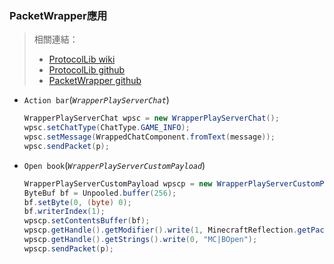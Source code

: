 ### PacketWrapper應用
> 相關連結：
> * [ProtocolLib wiki][pro_wiki]
> * [ProtocolLib github][pro_git]
> * [PacketWrapper github][pw_git]

* `Action bar`(_`WrapperPlayServerChat`_)
  ```Java
  WrapperPlayServerChat wpsc = new WrapperPlayServerChat();
  wpsc.setChatType(ChatType.GAME_INFO);
  wpsc.setMessage(WrappedChatComponent.fromText(message));
  wpsc.sendPacket(p);
  ```
* `Open book`(_`WrapperPlayServerCustomPayload`_)
  ```Java
  WrapperPlayServerCustomPayload wpscp = new WrapperPlayServerCustomPayload();
  ByteBuf bf = Unpooled.buffer(256);
  bf.setByte(0, (byte) 0);
  bf.writerIndex(1);
  wpscp.setContentsBuffer(bf);
  wpscp.getHandle().getModifier().write(1, MinecraftReflection.getPacketDataSerializer(bf));
  wpscp.getHandle().getStrings().write(0, "MC|BOpen");
  wpscp.sendPacket(p);
  ```

[pro_wiki]: https://wiki.vg/Protocol
[pro_git]: https://github.com/dmulloy2/ProtocolLib/
[pw_git]: https://github.com/dmulloy2/PacketWrapper
